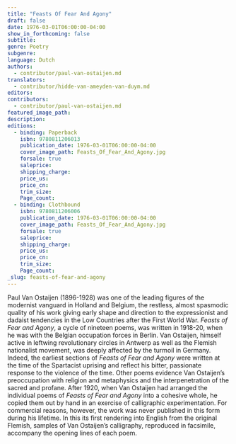 ```yaml
---
title: "Feasts Of Fear And Agony"
draft: false
date: 1976-03-01T06:00:00-04:00
show_in_forthcoming: false
subtitle:
genre: Poetry
subgenre:
language: Dutch
authors:
  - contributor/paul-van-ostaijen.md
translators:
  - contributor/hidde-van-ameyden-van-duym.md
editors:
contributors:
  - contributor/paul-van-ostaijen.md
featured_image_path:
description:
editions:
  - binding: Paperback
    isbn: 9780811206013
    publication_date: 1976-03-01T06:00:00-04:00
    cover_image_path: Feasts_Of_Fear_And_Agony.jpg
    forsale: true
    saleprice:
    shipping_charge:
    price_us:
    price_cn:
    trim_size:
    Page_count:
  - binding: Clothbound
    isbn: 9780811206006
    publication_date: 1976-03-01T06:00:00-04:00
    cover_image_path: Feasts_Of_Fear_And_Agony.jpg
    forsale: true
    saleprice:
    shipping_charge:
    price_us:
    price_cn:
    trim_size:
    Page_count:
_slug: feasts-of-fear-and-agony
---
```


Paul Van Ostaijen (1896-1928) was one of the leading figures of the modernist vanguard in Holland and Belgium, the restless, almost spasmodic quality of his work giving early shape and direction to the expressionist and dadaist tendencies in the Low Countries after the First World War. _Feasts of Fear and Agony_, a cycle of nineteen poems, was written in 1918-20, when he was with the Belgian occupation forces in Berlin. Van Ostaijen, himself active in leftwing revolutionary circles in Antwerp as well as the Flemish nationalist movement, was deeply affected by the turmoil in Germany. Indeed, the earliest sections of _Feasts of Fear and Agony_ were written at the time of the Spartacist uprising and reflect his bitter, passionate response to the violence of the time. Other poems evidence Van Ostaijen’s preoccupation with religion and metaphysics and the interpenetration of the sacred and profane. After 1920, when Van Ostaijen had arranged the individual poems of _Feasts of Fear and Agony_ into a cohesive whole, he copied them out by hand in an exercise of calligraphic experimentation. For commercial reasons, however, the work was never published in this form during his lifetime. In this its first rendering into English from the original Flemish, samples of Van Ostaijen’s calligraphy, reproduced in facsimile, accompany the opening lines of each poem.

